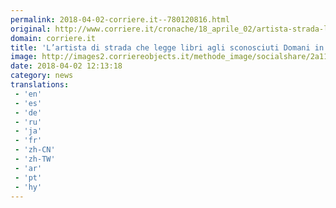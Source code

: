 ```yaml
---
permalink: 2018-04-02-corriere.it--780120816.html
original: http://www.corriere.it/cronache/18_aprile_02/artista-strada-legge-libri-sconosciuti-strade-torino-8657ab7c-3657-11e8-a836-1a6391d71628.shtml
domain: corriere.it
title: 'L’artista di strada che legge libri agli sconosciuti Domani in edicola'
image: http://images2.corriereobjects.it/methode_image/socialshare/2a11aa50-3659-11e8-a836-1a6391d71628.jpg
date: 2018-04-02 12:13:18
category: news
translations: 
 - 'en'
 - 'es'
 - 'de'
 - 'ru'
 - 'ja'
 - 'fr'
 - 'zh-CN'
 - 'zh-TW'
 - 'ar'
 - 'pt'
 - 'hy'
---
```


